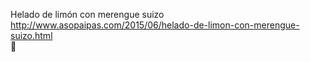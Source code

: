 Helado de limón con merengue suizo	http://www.asopaipas.com/2015/06/helado-de-limon-con-merengue-suizo.html	
਍